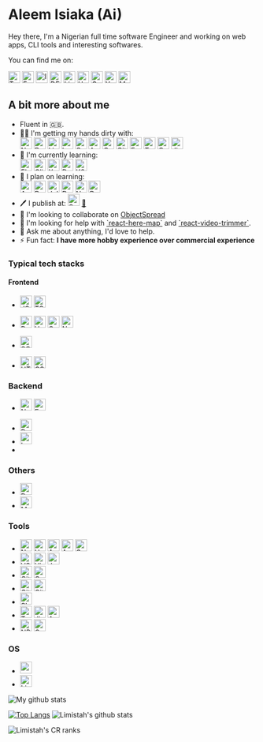 # Aleem Isiaka (Ai)

Hey there, I'm a Nigerian full time software Engineer and working on web apps, CLI tools and interesting softwares.

You can find me on:

<p>
  <a href="https://twitter.com/limistah"><img src="https://github.com/limistah/limistah/blob/master/assets/twitter.svg" width="24px" alt="Twitter"></a>
  <a href="https://www.facebook.com/limistah"><img src="https://github.com/limistah/limistah/blob/master/assets/facebook.svg" width="24px" alt="Facebook"></a>
  <a href="https://www.instagram.com/limistah"><img src="https://github.com/limistah/limistah/blob/master/assets/instagram.svg" width="24px" alt="Instagram"></a>
  <a href="https://dev.to/limistah"><img src="https://github.com/limistah/limistah/blob/master/assets/dev-dot-to.svg" width="24px" alt="DEV.to"></a>
  <a href="https://www.linkedin.com/in/limistah"><img src="https://github.com/limistah/limistah/blob/master/assets/linkedin.svg" width="24px" alt="Linkedin"></a>
  <a href="https://hashnode.com/@limistah"><img src="https://github.com/limistah/limistah/blob/master/assets/hashnode.svg" width="24px" alt="Hashnode"></a>
  <a href="https://profile.codersrank.io/user/limistah/"><img src="https://github.com/limistah/limistah/blob/master/assets/codersrank.svg" width="24px" alt="CodersRank"></a>
  <a href="https://www.youtube.com/channel/UCF8KzEYd35lyB8tGluQ6YFg?view_as=subscriber"><img src="https://github.com/limistah/limistah/blob/master/assets/youtube.svg" width="24px" alt="YouTube"></a>
  <a href="https://medium.com/@B.Max"><img src="https://github.com/limistah/limistah/blob/master/assets/medium.svg" width="24px" alt="Medium"></a>
</p>

## A bit more about me

<ul>
  <li>Fluent in 🇬🇧.</li>
  <li>
    👨‍💻 I'm getting my hands dirty with:<br>
    <img src="https://github.com/limistah/limistah/blob/master/assets/node-dot-js.svg" width="24px" alt="NodeJS">
    <img src="https://github.com/limistah/limistah/blob/master/assets/python.svg" width="24px" alt="Python">
    <img src="https://github.com/limistah/limistah/blob/master/assets/linux.svg" width="24px" alt="Linux">
    <img src="https://github.com/limistah/limistah/blob/master/assets/laravel.svg" width="24px" alt="Laravel">
    <img src="https://github.com/limistah/limistah/blob/master/assets/go.svg" width="24px" alt="Go">
    <img src="https://github.com/limistah/limistah/blob/master/assets/aws.svg" width="24px" alt="AWS">
    <img src="https://github.com/limistah/limistah/blob/master/assets/googlecloud.svg" width="24px" alt="Google Cloud">
    <img src="https://github.com/limistah/limistah/blob/master/assets/github.svg" width="24px" alt="Github">
    <img src="https://github.com/limistah/limistah/blob/master/assets/fastify.svg" width="24px" alt="Fastify">
    <img src="https://github.com/limistah/limistah/blob/master/assets/terraform.svg" width="24px" alt="Terraform">
    <img src="https://github.com/limistah/limistah/blob/master/assets/confluence.svg" width="24px" alt="Confluence">
    <img src="https://github.com/limistah/limistah/blob/master/assets/jirasoftware.svg" width="24px" alt="Jira Software">
  </li>
  <li>
    🌱 I'm currently learning:<br>
    <img src="https://github.com/limistah/limistah/blob/master/assets/reactnative.svg" width="24px" alt="Flutter">
    <img src="https://github.com/limistah/limistah/blob/master/assets/clickup.svg" width="24px" alt="ClickUp">
    <img src="https://github.com/limistah/limistah/blob/master/assets/xero.svg" width="24px" alt="Xero">
    <img src="https://github.com/limistah/limistah/blob/master/assets/docker.svg" width="24px" alt="Docker">
    <img src="https://github.com/limistah/limistah/blob/master/assets/kubernetes.svg" width="24px" alt="K8s">
  </li>
  <li>
    🌱 I plan on learning:<br>
    <img src="https://github.com/limistah/limistah/blob/master/assets/ansible.svg" width="24px" alt="Ansible">
    <img src="https://github.com/limistah/limistah/blob/master/assets/rust.svg" width="24px" alt="Rust">
    <img src="https://github.com/limistah/limistah/blob/master/assets/julia.svg" width="24px" alt="Julia">
    <img src="https://github.com/limistah/limistah/blob/master/assets/deno.svg" width="24px" alt="Deno">
    <img src="https://github.com/limistah/limistah/blob/master/assets/nativescript.svg" width="24px" alt="NativeScript">
    <img src="https://github.com/limistah/limistah/blob/master/assets/prometheus.svg" width="24px" alt="Prometheus">
  </li>
  <li>
    🖊️ I publish at:
    <img src="https://github.com/limistah/limistah/blob/master/assets/smashingmagazine.svg" width="24px" alt="SmashingMagazine"> <a href="https://aleemisiaka.com">📝</a>
  </li>
  <li>
    👯 I'm looking to collaborate on <a href="https://github.com/objectspread">ObjectSpread</a>
  </li>
  <li>
    🤝 I'm looking for help with <a href="https://github.com/limistah/react-here-map">`react-here-map`</a> and <a href="https://github.com/limistah/react-video-trimmer">`react-video-trimmer`</a>.
  </li>
  <li>
    💬 Ask me about anything, I'd love to help.
    <!-- Especially Vue.js, Software Architecture, Gridsome, Speedcubing, application type decision -->
  </li>
  <!-- <li>
    📝 I often write articles on <a href="https://medium.com/@B.Max">https://medium.com/@B.Max</a>
  </li> -->
  <li>⚡ Fun fact: <strong>I have more hobby experience over commercial experience</strong></li>
</ul>
<!-- - 🔭 I'm currently working on [MBerkmann](https://github.com/limistah/mberkmann) -->

### Typical tech stacks

#### Frontend

- <img src="https://github.com/limistah/limistah/blob/master/assets/javascript.svg" width="24px" alt="JS"> <img src="https://github.com/limistah/limistah/blob/master/assets/typescript.svg" width="24px" alt="TS">

- <img src="https://github.com/limistah/limistah/blob/master/assets/react.svg" width="24px" alt="ReactJS"> <img src="https://github.com/limistah/limistah/blob/master/assets/vue-dot-js.svg" width="24px" alt="Vue"> <img src="https://github.com/limistah/limistah/blob/master/assets/gatsby.svg" width="24px" alt="Gatsby"> <img src="https://github.com/limistah/limistah/blob/master/assets/next-dot-js.svg" width="24px" alt="NextJS">

- <img src="https://github.com/limistah/limistah/blob/master/assets/sass.svg" width="24px" alt="SCSS">
- <img src="https://github.com/limistah/limistah/blob/master/assets/html5.svg" width="24px" alt="HTML5"> <img src="https://github.com/limistah/limistah/blob/master/assets/css3.svg" width="24px" alt="CSS3">

### Backend

- <img src="https://github.com/limistah/limistah/blob/master/assets/node-dot-js.svg" width="24px" alt="Node.js"> <img src="https://github.com/limistah/limistah/blob/master/assets/express.svg" width="24px" alt="Express.js">

- <img src="https://github.com/limistah/limistah/blob/master/assets/python.svg" width="24px" alt="Python">

- <img src="https://github.com/limistah/limistah/blob/master/assets/laravel.svg" width="24px" alt="Laravel">

-

### Others

- <img src="https://github.com/limistah/limistah/blob/master/assets/gnubash.svg" width="24px" alt="Bash">
- <img src="https://github.com/limistah/limistah/blob/master/assets/markdown.svg" width="24px" alt="Markdown">

### Tools

- <img src="https://github.com/limistah/limistah/blob/master/assets/netlify.svg" width="24px" alt="Netlify"> <img src="https://github.com/limistah/limistah/blob/master/assets/heroku.svg" width="24px" alt="Heroku"> <img src="https://github.com/limistah/limistah/blob/master/assets/aws.svg" width="24px" alt="AWS"> <img src="https://github.com/limistah/limistah/blob/master/assets/aws.svg" width="24px" alt="AWS"> <img src="https://github.com/limistah/limistah/blob/master/assets/googlecloud.svg" width="24px" alt="Google Cloud">
- <img src="https://github.com/limistah/limistah/blob/master/assets/visualstudiocode.svg" width="24px" alt="VSCode"> <img src="https://github.com/limistah/limistah/blob/master/assets/vim.svg" width="24px" alt="Vim"> <img src="https://github.com/limistah/limistah/blob/master/assets/jetbrains.svg" width="24px" alt="Jetbrains">
- <img src="https://github.com/limistah/limistah/blob/master/assets/github.svg" width="24px" alt="GitHub"> <img src="https://github.com/limistah/limistah/blob/master/assets/googledrive.svg" width="24px" alt="Google Drive">
- <img src="https://github.com/limistah/limistah/blob/master/assets/git.svg" width="24px" alt="Git"> <img src="https://github.com/limistah/limistah/blob/master/assets/gitkraken.svg" width="24px" alt="GitKraken">
- <img src="https://github.com/limistah/limistah/blob/master/assets/slack.svg" width="24px" alt="Slack">
- <img src="https://github.com/limistah/limistah/blob/master/assets/trello.svg" width="24px" alt="Trello"> <img src="https://github.com/limistah/limistah/blob/master/assets/jirasoftware.svg" width="24px" alt="Jira Software"> <img src="https://github.com/limistah/limistah/blob/master/assets/azuredevops.svg" width="24px" alt="Azure Devops">
- <img src="https://github.com/limistah/limistah/blob/master/assets/npm.svg" width="24px" alt="NPM"> <img src="https://github.com/limistah/limistah/blob/master/assets/go.svg" width="24px" alt="Go">

### OS

- <img src="https://github.com/limistah/limistah/blob/master/assets/macos.svg" width="24px" alt="macOS">
- <img src="https://github.com/limistah/limistah/blob/master/assets/linux.svg" width="24px" alt="Linux">

![My github stats](https://github-readme-stats.vercel.app/api?username=limistah&show_icons=true&hide_border=true&theme=tokyonight)

[![Top Langs](https://github-readme-stats.vercel.app/api/top-langs/?username=limistah)](https://github.com/anuraghazra/github-readme-stats)
![Limistah's github stats](https://cr-skills-chart-widget.azurewebsites.net/api/api?username=limistah&width=820&tooltip=true&active-skills="HTML,%20CSS,%20JSON,%20JavaScript,%20Python,%20SCSS,%20Shell,%20TypeScript,%20Vue,%20Jupyter%20Notebook,%20Dockerfile,%20Batchfile,%20C#,%20Java,Dart")

<!-- https://docs.codersrank.io/widgets/skills-chart-widget/ -->

![Limistah's CR ranks](https://cr-ss-service.azurewebsites.net/api/ScreenShot?widget=summary&username=limistah&show-avatar=false)
